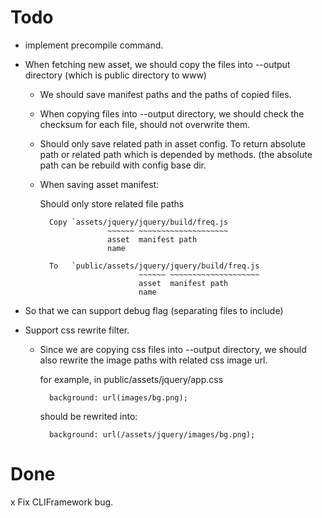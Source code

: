Todo
=====
- implement precompile command.

- When fetching new asset, we should copy the files into --output directory (which is public directory to www)
    - We should save manifest paths and the paths of copied files.
    - When copying files into --output directory, we should check the checksum for each file, should not overwrite them.


    - Should only save related path in asset config.
      To return absolute path or related path which is depended by methods. (the absolute path can be rebuild with config base dir.

    - When saving asset manifest:
        
        Should only store related file paths

            Copy `assets/jquery/jquery/build/freq.js
                         ~~~~~~ ~~~~~~~~~~~~~~~~~~~~
                         asset  manifest path
                         name

            To   `public/assets/jquery/jquery/build/freq.js
                                ~~~~~~ ~~~~~~~~~~~~~~~~~~~~
                                asset  manifest path
                                name 


- So that we can support debug flag (separating files to include)

- Support css rewrite filter.
    - Since we are copying css files into --output directory, we should also rewrite the 
        image paths with related css image url.
        
        for example, in public/assets/jquery/app.css
            
            background: url(images/bg.png);

        should be rewrited into:

            background: url(/assets/jquery/images/bg.png);


Done
====
x Fix CLIFramework bug.
